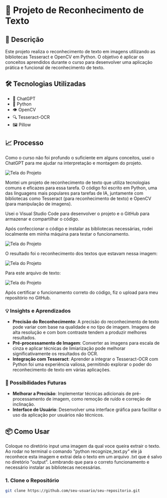 
# 📝 Projeto de Reconhecimento de Texto

## 📜 Descrição
Este projeto realiza o reconhecimento de texto em imagens utilizando as bibliotecas Tesseract e OpenCV em Python. O objetivo é aplicar os conceitos aprendidos durante o curso para desenvolver uma aplicação prática e funcional de reconhecimento de texto.

## 🛠️ Tecnologias Utilizadas
- 🧠 ChatGPT
- 🐍 Python
- 👁️ OpenCV
- 🔍 Tesseract-OCR
- 🖼️ Pillow

## 📈 Processo

Como o curso não foi profundo o suficiente em alguns conceitos, usei o ChatGPT para me ajudar na interpretação e montagem do projeto.

![Tela do Projeto](link-para-tela01.png)

Montei um projeto de reconhecimento de texto que utiliza tecnologias comuns e eficazes para essa tarefa. O código foi escrito em Python, uma das linguagens mais populares para tarefas de IA, juntamente com bibliotecas como Tesseract (para reconhecimento de texto) e OpenCV (para manipulação de imagens).

Usei o Visual Studio Code para desenvolver o projeto e o GitHub para armazenar e compartilhar o código.

Após confeccionar o código e instalar as bibliotecas necessárias, rodei localmente em minha máquina para testar o funcionamento.

![Tela do Projeto](link-para-tela02.png)

O resultado foi o reconhecimento dos textos que estavam nessa imagem:

![Tela do Projeto](link-para-tela03.png)

Para este arquivo de texto:

![Tela do Projeto](link-para-tela04.png)

Após certificar o funcionamento correto do código, fiz o upload para meu repositório no GitHub.

### 💡 Insights e Aprendizados

- **Precisão do Reconhecimento**: A precisão do reconhecimento de texto pode variar com base na qualidade e no tipo de imagem. Imagens de alta resolução e com bom contraste tendem a produzir melhores resultados.
- **Pré-processamento de Imagem**: Converter as imagens para escala de cinza e aplicar técnicas de limiarização pode melhorar significativamente os resultados do OCR.
- **Integração com Tesseract**: Aprender a integrar o Tesseract-OCR com Python foi uma experiência valiosa, permitindo explorar o poder do reconhecimento de texto em várias aplicações.

### 🚀 Possibilidades Futuras

- **Melhorar a Precisão**: Implementar técnicas adicionais de pré-processamento de imagem, como remoção de ruído e correção de inclinação.
- **Interface de Usuário**: Desenvolver uma interface gráfica para facilitar o uso da aplicação por usuários não técnicos.

## 📦 Como Usar

Coloque no diretório input uma imagem da qual voce queira extrair o texto. Ao rodar no terminal o comando "python recognize_text.py" ele já reconhece esta imagem e extrai dela o texto em um arquivo .txt que é salvo no diretório "output". Lembrando que para o correto funcionamento e necessário instalar as bibliotecas necessárias. 

### 1. Clone o Repositório
```bash
git clone https://github.com/seu-usuario/seu-repositorio.git
